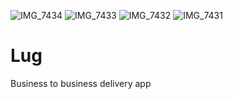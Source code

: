 ![IMG_7434](https://github.com/ColeParsons1/Lug/assets/47366527/a9b58f3f-0af3-4100-a4a3-da8691e370fb)
![IMG_7433](https://github.com/ColeParsons1/Lug/assets/47366527/609f2efb-0f10-4aa2-8a6c-4c41516b4f1b)
![IMG_7432](https://github.com/ColeParsons1/Lug/assets/47366527/6c19c932-fd50-473a-ba79-725b1b4fdb87)
![IMG_7431](https://github.com/ColeParsons1/Lug/assets/47366527/6da70e57-483b-4c96-989c-7085abc1e608)
# Lug
Business to business delivery app
